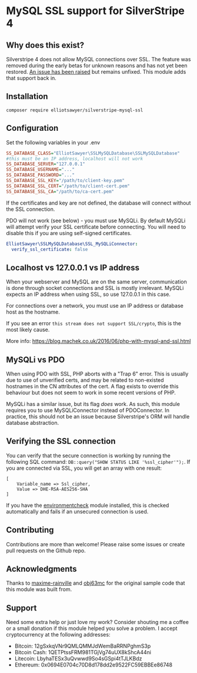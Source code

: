 MySQL SSL support for SilverStripe 4
====================================

Why does this exist?
--------------------
Silverstripe 4 does not allow MySQL connections over SSL. The feature was removed during the early betas for unknown reasons and has not yet been restored. [An issue has been raised](https://github.com/silverstripe/silverstripe-framework/issues/8871) but remains unfixed. This module adds that support back in.

Installation
------------
`composer require elliotsawyer/silverstripe-mysql-ssl`

Configuration
-------------
Set the following variables in your .env
```ini
SS_DATABASE_CLASS="ElliotSawyer\SSLMySQLDatabase\SSLMySQLDatabase"
#this must be an IP address, localhost will not work
SS_DATABASE_SERVER="127.0.0.1"
SS_DATABASE_USERNAME="..."
SS_DATABASE_PASSWORD="..."
SS_DATABASE_SSL_KEY="/path/to/client-key.pem"
SS_DATABASE_SSL_CERT="/path/to/client-cert.pem"
SS_DATABASE_SSL_CA="/path/to/ca-cert.pem"
```

If the certificates and key are not defined, the database will connect without the SSL connection.

PDO will not work (see below) - you must use MySQLi. By default MySQLi will attempt verify your SSL certificate before connecting. You will need to disable this if you are using self-signed certificates.
```yml
ElliotSawyer\SSLMySQLDatabase\SSL_MySQLiConnector:
  verify_ssl_certificate: false
```

Localhost vs 127.0.0.1 vs IP address
------------------------------------
When your webserver and MySQL are on the same server, communication is done through socket connections and SSL is mostly irrelevant. MySQLi expects an IP address when using SSL, so use 127.0.0.1 in this case.

For connections over a network, you must use an IP address or database host as the hostname.

If you see an error `this stream does not support SSL/crypto`, this is the most likely cause.

More info: https://blog.machek.co.uk/2016/06/php-with-mysql-and-ssl.html

MySQLi vs PDO
-------------
When using PDO with SSL, PHP aborts with a "Trap 6" error. This is usually due to use of unverified certs, and may be related to non-existed hostnames in the CN attributes of the cert. A flag exists to override this behaviour but does not seem to work in some recent versions of PHP.

MySQLi has a similar issue, but its flag _does_ work. As such, this module requires you to use MySQLiConnector instead of PDOConnector. In practice, this should not be an issue because Silverstripe's ORM will handle database abstraction.


Verifying the SSL connection
----------------------------
You can verify that the secure connection is working by running the following SQL command: `DB::query("SHOW STATUS LIKE '%ssl_cipher'");`. If you are connected via SSL, you will get an array with one result: 
```
[
    Variable_name => Ssl_cipher,
    Value => DHE-RSA-AES256-SHA
]
```

If you have the [environmentcheck](https://github.com/silverstripe/silverstripe-environmentcheck) module installed, this is checked automatically and fails if an unsecured connection is used.

Contributing
------------
Contributions are more than welcome! Please raise some issues or create pull requests on the Github repo.

Acknowledgments
------------
Thanks to [maxime-rainville](https://github.com/maxime-rainville) and [obj63mc](https://github.com/obj63mc) for the original sample code that this module was built from.

Support
--------
Need some extra help or just love my work? Consider shouting me a coffee or a small donation if this module helped you solve a problem. I accept cryptocurrency at the following addresses:
* Bitcoin: 12gSxkqVNr9QMLQMMJdWemBaRRNPghmS3p
* Bitcoin Cash: 1QETPtssFRM981TGjVg74uUX8kShcA44ni
* Litecoin: LbyhaTESx3uQvwwd9So4sGSpi4tTJLKBdz
* Ethereum: 0x0694E0704c70D8d178dd2e9522FC59EBBEe86748
